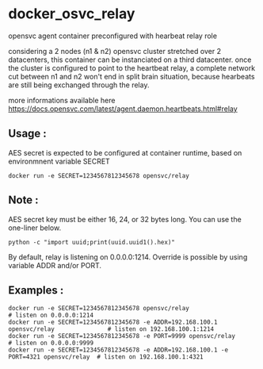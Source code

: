 # docker_osvc_relay
opensvc agent container preconfigured with hearbeat relay role

considering a 2 nodes (n1 & n2) opensvc cluster stretched over 2 datacenters, this container can be instanciated on a third datacenter.
once the cluster is configured to point to the heartbeat relay, a complete network cut between n1 and n2 won't end in split brain situation, because hearbeats are still being exchanged through the relay.

more informations available here https://docs.opensvc.com/latest/agent.daemon.heartbeats.html#relay


Usage :
-----
AES secret is expected to be configured at container runtime, based on environmnent variable SECRET

    docker run -e SECRET=1234567812345678 opensvc/relay


Note :
----
AES secret key must be either 16, 24, or 32 bytes long. You can use the one-liner below.
 
    python -c "import uuid;print(uuid.uuid1().hex)"


By default, relay is listening on 0.0.0.0:1214. Override is possible by using variable ADDR and/or PORT.

Examples :
--------

    docker run -e SECRET=1234567812345678 opensvc/relay                                     # listen on 0.0.0.0:1214
    docker run -e SECRET=1234567812345678 -e ADDR=192.168.100.1 opensvc/relay               # listen on 192.168.100.1:1214
    docker run -e SECRET=1234567812345678 -e PORT=9999 opensvc/relay                        # listen on 0.0.0.0:9999
    docker run -e SECRET=1234567812345678 -e ADDR=192.168.100.1 -e PORT=4321 opensvc/relay  # listen on 192.168.100.1:4321

